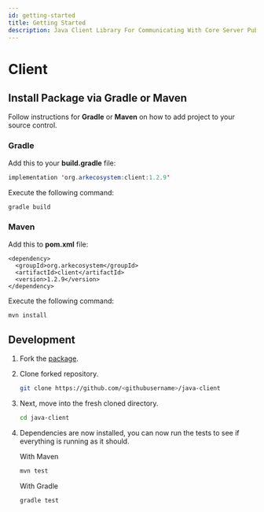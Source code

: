 ```yaml
---
id: getting-started
title: Getting Started
description: Java Client Library For Communicating With Core Server Public REST API
---
```


# Client

## Install Package via Gradle or Maven

Follow instructions for **Gradle** or **Maven** on how to add project to your source control.

### Gradle

Add this to your **build.gradle** file:

```java
implementation 'org.arkecosystem:client:1.2.9'
```

Execute the following command:

```bash
gradle build
```

### Maven

Add this to **pom.xml** file:

```markup
<dependency>
  <groupId>org.arkecosystem</groupId>
  <artifactId>client</artifactId>
  <version>1.2.9</version>
</dependency>
```

Execute the following command:

```bash
mvn install
```

## Development

1. Fork the [package](https://github.com/ARKEcosystem/java-client).
2. Clone forked repository.

   ```bash
   git clone https://github.com/<githubusername>/java-client
   ```

3. Next, move into the fresh cloned directory.

   ```bash
   cd java-client
   ```

4. Dependencies are now installed, you can now run the tests to see if everything is running as it should.

   With Maven

   ```bash
   mvn test
   ```

   With Gradle

   ```bash
   gradle test
   ```

